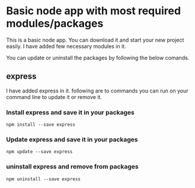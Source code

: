 # Basic node app with most required modules/packages
This is a basic node app. You can download it and start your new project easily. I have added few necessary modules in it.

You can update or uninstall the packages by following the below comands.

## express
I have added express in it. following are to commands you can run on your command line to update it or remove it.

### Install express and save it in your packages
```
npm install --save express
```

### Update express and save it in your packages
```
npm update --save express
```
### uninstall express and remove from packages
```
npm uninstall --save express
```
